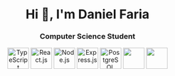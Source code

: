 <h1 align="center">Hi 👋, I'm Daniel Faria</h1>
<h3 align="center">Computer Science Student</h3>
<p align="center">
    <img src="https://cdn.jsdelivr.net/gh/devicons/devicon@latest/icons/typescript/typescript-original.svg" alt="TypeScript" width="48" height="48" />
    <img src="https://cdn.jsdelivr.net/gh/devicons/devicon@latest/icons/react/react-original.svg" alt="React.js" width="48" height="48" />
    <img src="https://cdn.jsdelivr.net/gh/devicons/devicon@latest/icons/nodejs/nodejs-original.svg" alt="Node.js" width="48" height="48" />
    <img src="https://cdn.jsdelivr.net/gh/devicons/devicon@latest/icons/express/express-original.svg" alt="Express.js" width="48" height="48" />
    <img src="https://cdn.jsdelivr.net/gh/devicons/devicon@latest/icons/postgresql/postgresql-original.svg" alt="PostgreSQL" width="48" height="48" />
    <img src="https://cdn.jsdelivr.net/gh/devicons/devicon@latest/icons/mysql/mysql-original-wordmark.svg" width="48" height="48"/>
    <img src="https://cdn.jsdelivr.net/gh/devicons/devicon@latest/icons/socketio/socketio-original.svg" width="48" height="48"/>
</p>
